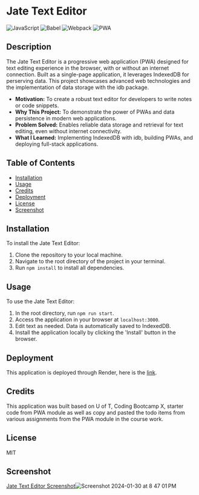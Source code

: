 # Jate Text Editor

![JavaScript](https://img.shields.io/badge/JavaScript-F7DF1E?style=for-the-badge&logo=javascript&logoColor=black)
![Babel](https://img.shields.io/badge/Babel-F9DC3e?style=for-the-badge&logo=babel&logoColor=black)
![Webpack](https://img.shields.io/badge/Webpack-8DD6F9?style=for-the-badge&logo=webpack&logoColor=black)
![PWA](https://img.shields.io/badge/PWA-5A0FC8?style=for-the-badge&logo=pwa&logoColor=white)

## Description

The Jate Text Editor is a progressive web application (PWA) designed for text editing experience in the browser, with or without an internet connection. Built as a single-page application, it leverages IndexedDB for perserving data. This project showcases advanced web technologies and the implementation of data storage with the idb package.

- **Motivation:** To create a robust text editor for developers to write notes or code snippets.
- **Why This Project:** To demonstrate the power of PWAs and data persistence in modern web applications.
- **Problem Solved:** Enables reliable data storage and retrieval for text editing, even without internet connectivity.
- **What I Learned:** Implementing IndexedDB with idb, building PWAs, and deploying full-stack applications.

## Table of Contents

- [Installation](#installation)
- [Usage](#usage)
- [Credits](#credits)
- [Deployment](#deployment)
- [License](#license)
- [Screenshot](#screenshot)

## Installation

To install the Jate Text Editor:

1. Clone the repository to your local machine.
2. Navigate to the root directory of the project in your terminal.
3. Run `npm install` to install all dependencies.

## Usage

To use the Jate Text Editor:

1. In the root directory, run `npm run start`.
2. Access the application in your browser at `localhost:3000`.
3. Edit text as needed. Data is automatically saved to IndexedDB.
4. Install the application locally by clicking the 'Install' button in the browser.


## Deployment

This application is deployed through Render, here is the [link](https://jate-text-editor-z9be.onrender.com).

## Credits
This application was built based on U of T, Coding Bootcamp X, starter code from PWA module as well as copy and pasted the todo items from various assignments from the PWA module in the course work. 

## License
MIT

## Screenshot

[Jate Text Editor Screenshot](assets/images/screenshot.png)![Screenshot 2024-01-30 at 8 47 01 PM](https://github.com/jassakoch/Text-Editor/assets/140959169/8720857f-4c46-48d3-960e-636982374c05)


